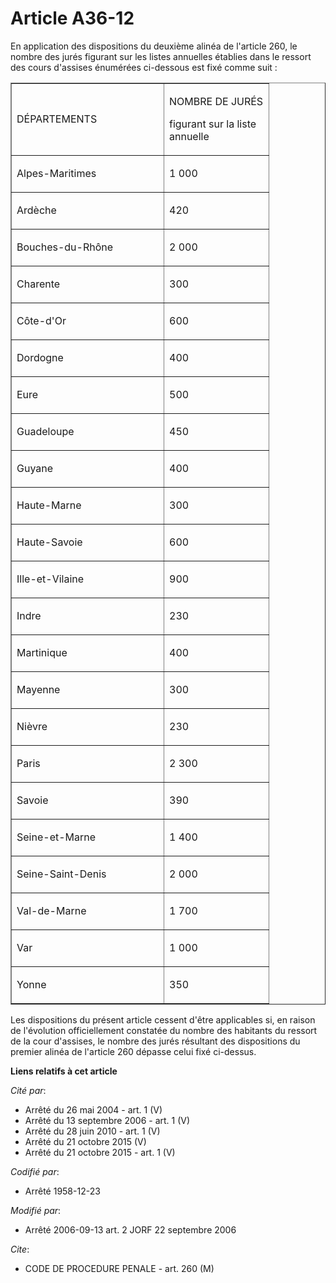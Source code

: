 # Article A36-12

En application des dispositions du deuxième alinéa de l'article 260, le nombre des jurés figurant sur les listes annuelles
établies dans le ressort des cours d'assises énumérées ci-dessous est fixé comme suit :

<table align="center" border="1" cellpadding="0" cellspacing="0" width="378">
  <tbody>
    <tr>
      <td width="227">

DÉPARTEMENTS

</td>
      <td width="151">

NOMBRE DE JURÉS

figurant sur la liste annuelle

</td>
    </tr>
    <tr>
      <td valign="top" width="227">

Alpes-Maritimes

</td>
      <td valign="top" width="151">

1 000

</td>
    </tr>
    <tr>
      <td valign="top" width="227">

Ardèche

</td>
      <td valign="top" width="151">

420

</td>
    </tr>
    <tr>
      <td valign="top" width="227">

Bouches-du-Rhône

</td>
      <td valign="top" width="151">

2 000

</td>
    </tr>
    <tr>
      <td valign="top" width="227">

Charente

</td>
      <td valign="top" width="151">

300

</td>
    </tr>
    <tr>
      <td valign="top" width="227">

Côte-d'Or

</td>
      <td valign="top" width="151">

600

</td>
    </tr>
    <tr>
      <td valign="top" width="227">

Dordogne

</td>
      <td valign="top" width="151">

400

</td>
    </tr>
    <tr>
      <td valign="top" width="227">

Eure

</td>
      <td valign="top" width="151">

500

</td>
    </tr>
    <tr>
      <td valign="top" width="227">

Guadeloupe

</td>
      <td valign="top" width="151">

450

</td>
    </tr>
    <tr>
      <td valign="top" width="227">

Guyane

</td>
      <td valign="top" width="151">

400

</td>
    </tr>
    <tr>
      <td valign="top" width="227">

Haute-Marne

</td>
      <td valign="top" width="151">

300

</td>
    </tr>
    <tr>
      <td valign="top" width="227">

Haute-Savoie

</td>
      <td valign="top" width="151">

600

</td>
    </tr>
    <tr>
      <td valign="top" width="227">

Ille-et-Vilaine

</td>
      <td valign="top" width="151">

900

</td>
    </tr>
    <tr>
      <td valign="top" width="227">

Indre

</td>
      <td valign="top" width="151">

230

</td>
    </tr>
    <tr>
      <td valign="top" width="227">

Martinique

</td>
      <td valign="top" width="151">

400

</td>
    </tr>
    <tr>
      <td valign="top" width="227">

Mayenne

</td>
      <td valign="top" width="151">

300

</td>
    </tr>
    <tr>
      <td valign="top" width="227">

Nièvre

</td>
      <td valign="top" width="151">

230

</td>
    </tr>
    <tr>
      <td valign="top" width="227">

Paris

</td>
      <td valign="top" width="151">

2 300

</td>
    </tr>
    <tr>
      <td valign="top" width="227">

Savoie

</td>
      <td valign="top" width="151">

390

</td>
    </tr>
    <tr>
      <td valign="top" width="227">

Seine-et-Marne

</td>
      <td valign="top" width="151">

1 400

</td>
    </tr>
    <tr>
      <td valign="top" width="227">

Seine-Saint-Denis

</td>
      <td valign="top" width="151">

2 000

</td>
    </tr>
    <tr>
      <td valign="top" width="227">

Val-de-Marne

</td>
      <td valign="top" width="151">

1 700

</td>
    </tr>
    <tr>
      <td valign="top" width="227">

Var

</td>
      <td valign="top" width="151">

1 000

</td>
    </tr>
    <tr>
      <td valign="top" width="227">

Yonne

</td>
      <td valign="top" width="151">

350

</td>
    </tr>
  </tbody>
</table>

Les dispositions du présent article cessent d'être applicables si, en raison de l'évolution officiellement constatée du
nombre des habitants du ressort de la cour d'assises, le nombre des jurés résultant des dispositions du premier alinéa de
l'article 260 dépasse celui fixé ci-dessus.

**Liens relatifs à cet article**

_Cité par_:

  - Arrêté du 26 mai 2004 - art. 1 (V)
  - Arrêté du 13 septembre 2006 - art. 1 (V)
  - Arrêté du 28 juin 2010 - art. 1 (V)
  - Arrêté du 21 octobre 2015 (V)
  - Arrêté du 21 octobre 2015 - art. 1 (V)

_Codifié par_:

  - Arrêté 1958-12-23

_Modifié par_:

  - Arrêté 2006-09-13 art. 2 JORF 22 septembre 2006

_Cite_:

  - CODE DE PROCEDURE PENALE - art. 260 (M)
